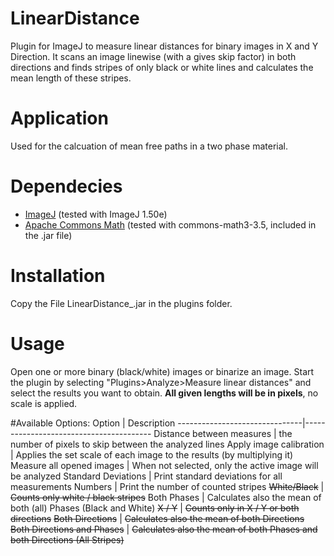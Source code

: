 # LinearDistance
Plugin for ImageJ to measure linear distances for binary images in X and Y Direction.
It scans an image linewise (with a gives skip factor) in both directions and finds stripes of only black or white lines and calculates the mean length of these stripes. 

# Application
Used for the calcuation of mean free paths in a two phase material.

# Dependecies
* [ImageJ](http://rsb.info.nih.gov/ij/) (tested with ImageJ 1.50e)
* [Apache Commons Math](https://commons.apache.org/proper/commons-math/) (tested with commons-math3-3.5, included in the .jar file)

# Installation
Copy the File LinearDistance_.jar in the plugins folder. 

# Usage
Open one or more binary (black/white) images or binarize an image. Start the plugin by selecting "Plugins>Analyze>Measure linear distances" and select the results you want to obtain. **All given lengths will be in pixels**, no scale is applied.

#Available Options:
Option                         |  Description
-------------------------------|----------------------------------------
Distance between measures      | the number of pixels to skip between the analyzed lines
Apply image calibration        | Applies the set scale of each image to the results (by multiplying it)
Measure all opened images      | When not selected, only the active image will be analyzed
Standard Deviations            | Print standard deviations for all measurements
Numbers                        | Print the number of counted stripes
~~White/Black~~                | ~~Counts only white / black stripes~~
Both Phases                    | Calculates also the mean of both (all) Phases (Black and White)
~~X / Y~~                      | ~~Counts only in X / Y or both directions~~
~~Both Directions~~            | ~~Calculates also the mean of both Directions~~
~~Both Directions and Phases~~ | ~~Calculates also the mean of both Phases and both Directions (All Stripes)~~

